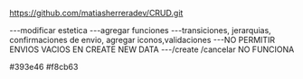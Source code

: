 https://github.com/matiasherreradev/CRUD.git


---modificar estetica
---agregar funciones
---transiciones, jerarquias, confirmaciones de envio, agregar iconos,validaciones
---NO PERMITIR ENVIOS VACIOS EN CREATE NEW DATA
---/create /cancelar NO FUNCIONA




#393e46
#f8cb63